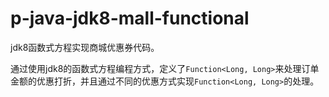 # p-java-jdk8-mall-functional
jdk8函数式方程实现商城优惠券代码。

通过使用jdk8的函数式方程编程方式，定义了`Function<Long, Long>`来处理订单金额的优惠打折，并且通过不同的优惠方式实现`Function<Long, Long>`的处理。
